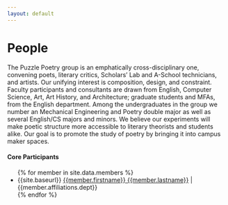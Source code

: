 ```yaml
---
layout: default
---
```


# People

The Puzzle Poetry group is an emphatically cross-disciplinary one, convening poets, literary critics, Scholars’ Lab and A-School technicians, and artists. Our unifying interest is composition, design, and constraint. Faculty participants and consultants are drawn from English, Computer Science, Art, Art History, and Architecture; graduate students and MFAs, from the English department. Among the undergraduates in the group we number an Mechanical Engineering and Poetry double major as well as several English/CS majors and minors. We believe our experiments will make poetic structure more accessible to literary theorists and students alike. Our goal is to promote the study of poetry by bringing it into campus maker spaces. 

#### Core Participants 
<!-- ![LJ_picture](/images/LJ_Lauren.png) -->

<ul>
	{% for member in site.data.members %}
	<li>
		{{site.baseurl}}
		<a href = "{{site.baseurl}}/people/{{member.lastname}}-{{member.firstname}}.html">{{member.firstname}} {{member.lastname}}</a> | {{member.affiliations.dept}}
        </li>		
    {% endfor %}
	
</ul>